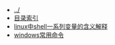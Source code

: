 
[@id]: _sidebar.md 
[@title]: linux
[@location]: docs/linux/_sidebar.md
[@author]: leity
[@date]: 2022-01-12

* [../](README.md)
* [目录索引](linux/README.md)
* [linux中shell一系列变量的含义解释](linux/20210930-01.md)
* [windows常用命令](linux/windows常用命令.md)
